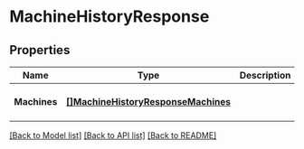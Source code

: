 # MachineHistoryResponse

## Properties
Name | Type | Description | Notes
------------ | ------------- | ------------- | -------------
**Machines** | [**[]MachineHistoryResponseMachines**](MachineHistoryResponse_machines.md) |  | [optional] [default to null]

[[Back to Model list]](../README.md#documentation-for-models) [[Back to API list]](../README.md#documentation-for-api-endpoints) [[Back to README]](../README.md)


